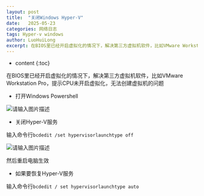 ```yaml
---
layout: post
title:  "关闭Windows Hyper-V"
date:   2025-05-23
categories: 网络日志 
tags: Hyper-v windows
author: LuoHuiLong
excerpt: 在BIOS里已经开启虚拟化的情况下，解决第三方虚拟机软件，比如VMware Workstation Pro，提示CPU未开启虚拟化，无法创建虚拟机的问题。
---
```


* content
{:toc}


在BIOS里已经开启虚拟化的情况下，解决第三方虚拟机软件，比如VMware Workstation Pro，提示CPU未开启虚拟化，无法创建虚拟机的问题

- 打开Windows Powershell

![请输入图片描述][1]

- 关闭Hyper-V服务

输入命令行`bcdedit /set hypervisorlaunchtype off`

![请输入图片描述][2]

然后重启电脑生效

- 如果要恢复Hyper-V服务

输入命令行`bcdedit / set hypervisorlaunchtype auto`


  [1]: https://img2.wait.loan/file/img-hub/1747967030963_1742315298145.jpg
  [2]: https://img2.wait.loan/file/img-hub/1747967034021_1742315306890.jpg